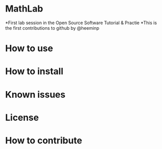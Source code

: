 # MathLab
  *First lab session in the Open Source Software Tutorial &amp; Practie
  *This is the first contributions to github by @heeminp

# How to use

# How to install

# Known issues

# License

# How to contribute
